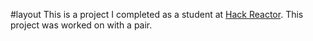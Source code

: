#layout
This is a project I completed as a student at [Hack Reactor](http://hackreactor.com). This project was worked on with a pair.